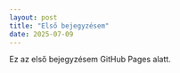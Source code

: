 ```yaml
---
layout: post
title: "Első bejegyzésem"
date: 2025-07-09
---
```

Ez az első bejegyzésem GitHub Pages alatt.
